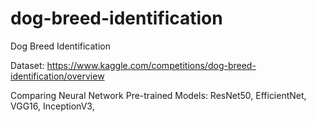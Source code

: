 # dog-breed-identification
Dog Breed Identification

Dataset: https://www.kaggle.com/competitions/dog-breed-identification/overview

Comparing Neural Network Pre-trained Models:
ResNet50, 
EfficientNet, 
VGG16, 
InceptionV3, 
